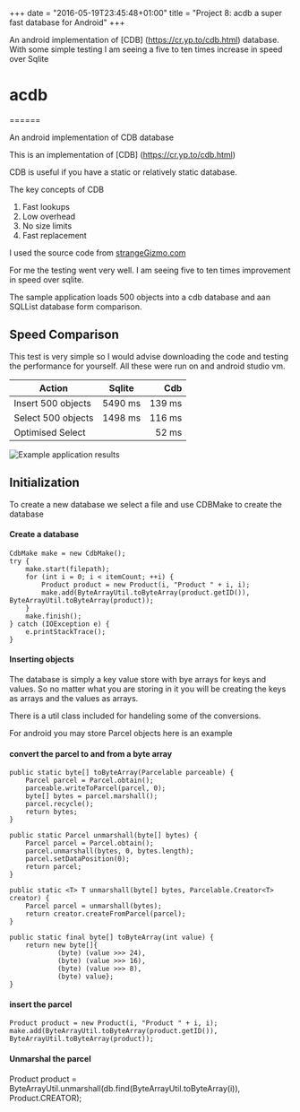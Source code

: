 +++
date = "2016-05-19T23:45:48+01:00"
title = "Project 8: acdb a super fast database for Android"
+++

An android implementation of [CDB] (https://cr.yp.to/cdb.html) database.
With some simple testing I am seeing a five to ten times increase in speed over Sqlite 

<!--more-->

# acdb
======

An android implementation of CDB database

This is an implementation of [CDB] (https://cr.yp.to/cdb.html)

CDB is useful if you have a static or relatively static database.

The key concepts of CDB

1. Fast lookups
2. Low overhead
3. No size limits
4. Fast replacement

I used the source code from [strangeGizmo.com](http://www.strangegizmo.com/products/sg-cdb/)

For me the testing went very well.
I am seeing five to ten times improvement in speed over sqlite.

The sample application loads 500 objects into a cdb database and aan SQLList database form comparison.

## Speed Comparison

This test is very simple so I would advise downloading the code and testing the performance for yourself.
All these were run on and android studio vm.

| Action              | Sqlite    | Cdb    |
| ------------------- |:---------:|-------:|
| Insert 500 objects  | 5490 ms   | 139 ms |
| Select 500 objects  | 1498 ms   | 116 ms |
| Optimised Select    |           |  52 ms |

![Example application results](/sc.png "Test acdb App results")


## Initialization

To create a new database we select a file and use CDBMake to create the database

#### Create a  database

    CdbMake make = new CdbMake();
    try {
        make.start(filepath);
        for (int i = 0; i < itemCount; ++i) {
            Product product = new Product(i, "Product " + i, i);
            make.add(ByteArrayUtil.toByteArray(product.getID()), ByteArrayUtil.toByteArray(product));
        }
        make.finish();
    } catch (IOException e) {
        e.printStackTrace();
    }


#### Inserting objects

The database is simply a key value store with bye arrays for keys and values.
So no matter what you are storing in it you will be creating the keys as arrays and  the values as arrays.

There is a util class included for handeling some of the conversions.

For android you may store Parcel objects here is an example

#### convert the parcel to and from a byte array

    public static byte[] toByteArray(Parcelable parceable) {
        Parcel parcel = Parcel.obtain();
        parceable.writeToParcel(parcel, 0);
        byte[] bytes = parcel.marshall();
        parcel.recycle();
        return bytes;
    }

    public static Parcel unmarshall(byte[] bytes) {
        Parcel parcel = Parcel.obtain();
        parcel.unmarshall(bytes, 0, bytes.length);
        parcel.setDataPosition(0);
        return parcel;
    }

    public static <T> T unmarshall(byte[] bytes, Parcelable.Creator<T> creator) {
        Parcel parcel = unmarshall(bytes);
        return creator.createFromParcel(parcel);
    }

    public static final byte[] toByteArray(int value) {
        return new byte[]{
                (byte) (value >>> 24),
                (byte) (value >>> 16),
                (byte) (value >>> 8),
                (byte) value};
    }

#### insert the parcel
	
	Product product = new Product(i, "Product " + i, i);
    make.add(ByteArrayUtil.toByteArray(product.getID()), ByteArrayUtil.toByteArray(product));

#### Unmarshal the parcel

   Product product = ByteArrayUtil.unmarshall(db.find(ByteArrayUtil.toByteArray(i)), Product.CREATOR);
